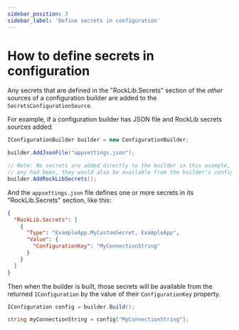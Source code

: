 ```yaml
---
sidebar_position: 3
sidebar_label: 'Define secrets in configuration'
---
```


# How to define secrets in configuration

Any secrets that are defined in the "RockLib.Secrets" section of the *other* sources of a configuration builder are added to the `SecretsConfigurationSource`.

For example, if a configuration builder has JSON file and RockLib secrets sources added:

```csharp
IConfigurationBuilder builder = new ConfigurationBuilder;

builder.AddJsonFile("appsettings.json");

// Note: No secrets are added directly to the builder in this example, but if
// any had been, they would also be available from the builder's configuration.
builder.AddRockLibSecrets();
```

And the `appsettings.json` file defines one or more secrets in its "RockLib.Secrets" section, like this:

```json
{
  "RockLib.Secrets": [
    {
      "Type": "ExampleApp.MyCustomSecret, ExampleApp",
      "Value": {
        "ConfigurationKey": "MyConnectionString"
      }
    }
  ]
}
```

Then when the builder is built, those secrets will be available from the returned `IConfiguration` by the value of their `ConfigurationKey` property.

```csharp
IConfiguration config = builder.Build();

string myConnectionString = config["MyConnectionString"];
```
